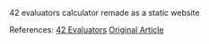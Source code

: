42 evaluators calculator remade as a static website


References:
[42 Evaluators](https://github.com/demostanis/42evaluators)
[Original Article](https://medium.com/@benjaminmerchin/42-black-hole-deep-dive-cbc4b343c6b2)
